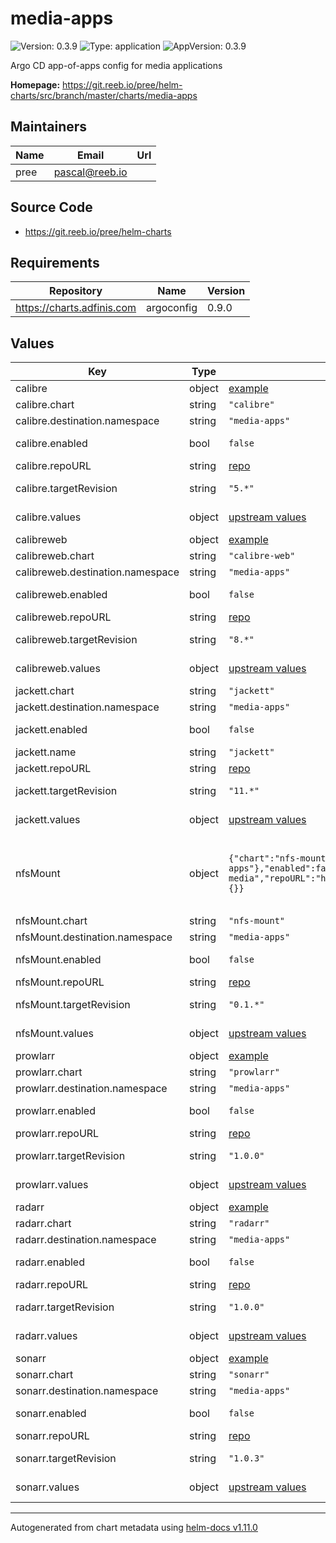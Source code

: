 # media-apps

![Version: 0.3.9](https://img.shields.io/badge/Version-0.3.9-informational?style=flat-square) ![Type: application](https://img.shields.io/badge/Type-application-informational?style=flat-square) ![AppVersion: 0.3.9](https://img.shields.io/badge/AppVersion-0.3.9-informational?style=flat-square)

Argo CD app-of-apps config for media applications

**Homepage:** <https://git.reeb.io/pree/helm-charts/src/branch/master/charts/media-apps>

## Maintainers

| Name | Email | Url |
| ---- | ------ | --- |
| pree | <pascal@reeb.io> |  |

## Source Code

* <https://git.reeb.io/pree/helm-charts>

## Requirements

| Repository | Name | Version |
|------------|------|---------|
| https://charts.adfinis.com | argoconfig | 0.9.0 |

## Values

| Key | Type | Default | Description |
|-----|------|---------|-------------|
| calibre | object | [example](./examples/calibre.yaml) | [calibre](https://github.com/kovidgoyal/calibre) |
| calibre.chart | string | `"calibre"` | Chart |
| calibre.destination.namespace | string | `"media-apps"` | Namespace |
| calibre.enabled | bool | `false` | Enable calibre |
| calibre.repoURL | string | [repo](https://github.com/k8s-at-home/charts) | Repo URL |
| calibre.targetRevision | string | `"5.*"` | [calibre Helm chart](https://github.com/k8s-at-home/charts/tree/master/charts/stable/calibre) |
| calibre.values | object | [upstream values](https://github.com/k8s-at-home/charts/blob/master/charts/stable/calibre/values.yaml) | Helm values |
| calibreweb | object | [example](./examples/calibreweb.yaml) | [calibreweb](https://github.com/janeczku/calibre-web) |
| calibreweb.chart | string | `"calibre-web"` | Chart |
| calibreweb.destination.namespace | string | `"media-apps"` | Namespace |
| calibreweb.enabled | bool | `false` | Enable calibreweb |
| calibreweb.repoURL | string | [repo](https://github.com/k8s-at-home/charts) | Repo URL |
| calibreweb.targetRevision | string | `"8.*"` | [calibreweb Helm chart](https://github.com/k8s-at-home/charts/tree/master/charts/stable/calibre-web) |
| calibreweb.values | object | [upstream values](https://github.com/k8s-at-home/charts/blob/master/charts/stable/calibre-web/values.yaml) | Helm values |
| jackett.chart | string | `"jackett"` | Chart |
| jackett.destination.namespace | string | `"media-apps"` | Namespace |
| jackett.enabled | bool | `false` | Enable Jackett |
| jackett.name | string | `"jackett"` |  |
| jackett.repoURL | string | [repo](https://github.com/k8s-at-home/charts) | Repo URL |
| jackett.targetRevision | string | `"11.*"` | [jackett Helm chart](https://github.com/k8s-at-home/charts/tree/master/charts/stable/jackett) |
| jackett.values | object | [upstream values](https://github.com/k8s-at-home/charts/blob/master/charts/stable/jackett/values.yaml) | Helm values |
| nfsMount | object | `{"chart":"nfs-mount","destination":{"namespace":"media-apps"},"enabled":false,"name":"nas-media","repoURL":"https://charts.pree.dev","targetRevision":"0.1.*","values":{}}` | This is used to create a PVC for a media share via NFS |
| nfsMount.chart | string | `"nfs-mount"` | Chart |
| nfsMount.destination.namespace | string | `"media-apps"` | Namespace |
| nfsMount.enabled | bool | `false` | Enable nfsMount |
| nfsMount.repoURL | string | [repo](https://git.reeb.io/pree/helm-charts) | Repo URL |
| nfsMount.targetRevision | string | `"0.1.*"` | [nfsMount Helm chart](https://git.reeb.io/pree/helm-charts/src/branch/master/charts/nfs-mount) |
| nfsMount.values | object | [upstream values](https://git.reeb.io/pree/helm-charts/src/branch/master/charts/nfs-mount/values.yaml) | Helm values |
| prowlarr | object | [example](./examples/prowlarr.yaml) | [Prowlarr](https://github.com/Prowlarr/Prowlarr) |
| prowlarr.chart | string | `"prowlarr"` | Chart |
| prowlarr.destination.namespace | string | `"media-apps"` | Namespace |
| prowlarr.enabled | bool | `false` | Enable Prowlarr |
| prowlarr.repoURL | string | [repo](https://github.com/pree/helm-charts) | Repo URL |
| prowlarr.targetRevision | string | `"1.0.0"` | [prowlarr Helm chart](https://github.com/pree/helm-charts/tree/master/charts/prowlarr) |
| prowlarr.values | object | [upstream values](https://github.com/pree/charts/blob/master/charts/prowlarr/values.yaml) | Helm values |
| radarr | object | [example](./examples/radarr.yaml) | [Radarr](https://radarr.video/) |
| radarr.chart | string | `"radarr"` | Chart |
| radarr.destination.namespace | string | `"media-apps"` | Namespace |
| radarr.enabled | bool | `false` | Enable Radarr |
| radarr.repoURL | string | [repo](https://github.com/pree/helm-charts) | Repo URL |
| radarr.targetRevision | string | `"1.0.0"` | [radarr Helm chart](https://github.com/pree/helm-charts/tree/master/charts/radarr) |
| radarr.values | object | [upstream values](https://github.com/pree/helm-charts/blob/master/charts/radarr/values.yaml) | Helm values |
| sonarr | object | [example](./examples/sonarr.yaml) | [Sonarr](https://sonarr.tv/) |
| sonarr.chart | string | `"sonarr"` | Chart |
| sonarr.destination.namespace | string | `"media-apps"` | Namespace |
| sonarr.enabled | bool | `false` | Enable Sonarr |
| sonarr.repoURL | string | [repo](https://github.com/pree/helm-charts) | Repo URL |
| sonarr.targetRevision | string | `"1.0.3"` | [sonarr Helm chart](https://github.com/pree/helm-charts/tree/master/charts/sonarr) |
| sonarr.values | object | [upstream values](https://github.com/pree/helm-charts/blob/master/charts/sonarr/values.yaml) | Helm values |

----------------------------------------------
Autogenerated from chart metadata using [helm-docs v1.11.0](https://github.com/norwoodj/helm-docs/releases/v1.11.0)
